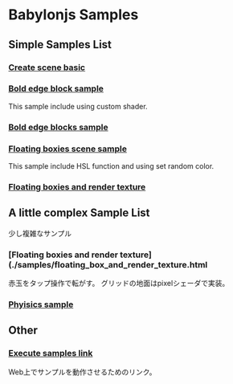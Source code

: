 # Babylonjs Samples

## Simple Samples List

### [Create scene basic](./samples/create_scene_basic.html)

### [Bold edge block sample](./samples/bold_edge_shader.html)

This sample include using custom shader.

### [Bold edge blocks sample](./samples/bold_edge_blocks.html)

### [Floating boxies scene sample](./samples/floating_box.html)

This sample include HSL function and using set random color.

### [Floating boxies and render texture](./samples/floating_box_and_render_texture.html)


## A little complex Sample List

少し複雑なサンプル

### [Floating boxies and render texture](./samples/floating_box_and_render_texture.html

赤玉をタップ操作で転がす。
グリッドの地面はpixelシェーダで実装。

### [Phyisics sample](./games/build_brick_group.html)



## Other

### [Execute samples link](https://tayoshimi.github.io/babylonjs/)

Web上でサンプルを動作させるためのリンク。
